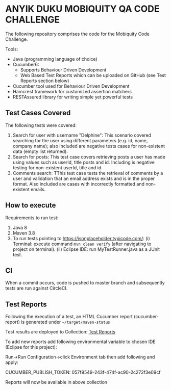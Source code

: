 # ANYIK DUKU MOBIQUITY QA CODE CHALLENGE

The following repository comprises the code for the Mobiquity Code Challenge.


Tools:
* Java (programming language of choice)
* Cucumber6:
  * Supports Behaviour Driven Development
  * Web Based Test Reports which can be uploaded on GitHub (see Test Reports section below)
* Cucumber tool used for Behaviour Driven Development
* Hamcrest framework for customized assertion matchers
* RESTAssured library for writing simple yet powerful tests

## Test Cases Covered

The following tests were covered:
1. Search for user with username "Delphine": This scenario covered searching for the user using different parameters (e.g. id, name, company name); also included are negative tests cases for non-existent data (empty list returned).
2. Search for posts: This test case covers retrieving posts a user has made using values such as userId, title posts and id. Including is negative testing for non-existent userId, title and id.
3. Comments search: TThis test case tests the retrieval of comments by a user and validation that an email address exists and is in the proper format. Also included are cases with incorrectly formatted and non-existent emails.

## How to execute

Requirements to run test:
1. Java 8
2. Maven 3.8
3. To run tests pointing to https://jsonplaceholder.typicode.com/:
(i) Terminal: execute command `mvn clean verify` (after navigating to project on terminal).
(ii) Eclipse IDE: run MyTestRunner.java as a JUnit test.

## CI

When a commit occurs, code is pushed to master branch and subsequently tests are run against CircleCI.


## Test Reports

Following the execution of a test, an HTML Cucumber report (cucumber-report) is generated under `~/target/maven-status`

Test results are deployed to Collection: [Test Reports](https://reports.cucumber.io/report-collections/a7f2e211-29d4-48cf-8951-2450aeb76b15)

To add new reports add following environmental variable to chosen IDE (Eclipse for this project):

Run->Run Configuration->click Environment tab then add following and apply:

CUCUMBER_PUBLISH_TOKEN: 057f9549-243f-474f-ac90-2c272f3e09cf

Reports will now be available in above collection